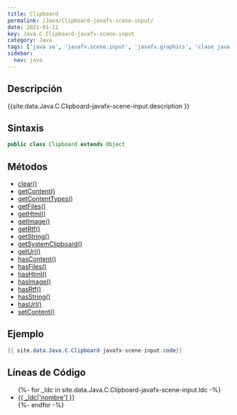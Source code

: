 ```yaml
---
title: Clipboard
permalink: /Java/Clipboard-javafx-scene-input/
date: 2021-01-11
key: Java.C.Clipboard-javafx-scene-input
category: Java
tags: ['java se', 'javafx.scene.input', 'javafx.graphics', 'clase java', 'JavaFX 2.0']
sidebar: 
  nav: java
---
```


## Descripción
{{site.data.Java.C.Clipboard-javafx-scene-input.description }}

## Sintaxis
~~~java
public class Clipboard extends Object
~~~

## Métodos
* [clear()](/Java/Clipboard-javafx-scene-input/clear)
* [getContent()](/Java/Clipboard-javafx-scene-input/getContent)
* [getContentTypes()](/Java/Clipboard-javafx-scene-input/getContentTypes)
* [getFiles()](/Java/Clipboard-javafx-scene-input/getFiles)
* [getHtml()](/Java/Clipboard-javafx-scene-input/getHtml)
* [getImage()](/Java/Clipboard-javafx-scene-input/getImage)
* [getRtf()](/Java/Clipboard-javafx-scene-input/getRtf)
* [getString()](/Java/Clipboard-javafx-scene-input/getString)
* [getSystemClipboard()](/Java/Clipboard-javafx-scene-input/getSystemClipboard)
* [getUrl()](/Java/Clipboard-javafx-scene-input/getUrl)
* [hasContent()](/Java/Clipboard-javafx-scene-input/hasContent)
* [hasFiles()](/Java/Clipboard-javafx-scene-input/hasFiles)
* [hasHtml()](/Java/Clipboard-javafx-scene-input/hasHtml)
* [hasImage()](/Java/Clipboard-javafx-scene-input/hasImage)
* [hasRtf()](/Java/Clipboard-javafx-scene-input/hasRtf)
* [hasString()](/Java/Clipboard-javafx-scene-input/hasString)
* [hasUrl()](/Java/Clipboard-javafx-scene-input/hasUrl)
* [setContent()](/Java/Clipboard-javafx-scene-input/setContent)

## Ejemplo
~~~java
{{ site.data.Java.C.Clipboard-javafx-scene-input.code}}
~~~

## Líneas de Código
<ul>
{%- for _ldc in site.data.Java.C.Clipboard-javafx-scene-input.ldc -%}
   <li>
       <a href="{{_ldc['url'] }}">{{ _ldc['nombre'] }}</a>
   </li>
{%- endfor -%}
</ul>
